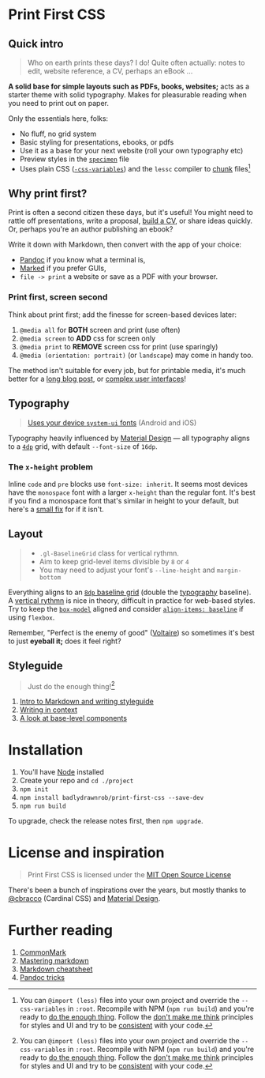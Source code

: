 # Print First CSS



## Quick intro

> Who on earth prints these days? I do!
> Quite often actually: notes to edit, website reference, a CV, perhaps an eBook ...

**A solid base for simple layouts such as PDFs, books, websites;** acts as a starter theme with solid typography. Makes for pleasurable reading when you need to print out on paper.

Only the essentials here, folks:

- No fluff, no grid system
- Basic styling for presentations, ebooks, or pdfs
- Use it as a base for your next website (roll your own typography etc)
- Preview styles in the [`specimen`](./build/markdown/specimen.html) file
- Uses plain CSS ([`-css-variables`](./source/style/modules/variables/_root.less)) and the `lessc` compiler to [chunk](https://en.wikipedia.org/wiki/Separation_of_concerns) files[^1]



## Why print first?

Print is often a second citizen these days, but it's useful! You might need to rattle off presentations, write a proposal, [build a CV](https://github.com/badlydrawnrob/print-first-cv), or share ideas quickly. Or, perhaps you're an author publishing an ebook?

Write it down with Markdown, then convert with the app of your choice:

- [Pandoc](https://pandoc.org) if you know what a terminal is,
- [Marked](http://marked2app.com) if you prefer GUIs,
- `file -> print` a website or save as a PDF with your browser.


### Print first, screen second

Think about print first; add the finesse for screen-based devices later:

1. `@media all` for **BOTH** screen and print (use often)
2. `@media screen` to **ADD** css for screen only
3. `@media print` to **REMOVE** screen css for print (use sparingly)
4. `@media (orientation: portrait)` (or `landscape`) may come in handy too.

The method isn't suitable for every job, but for printable media, it's much better for a [long blog post](https://wpmudev.com/blog/stop-printing-ugly-wordpress-pages-heres-how-to-fix-it/), or [complex user interfaces](https://www.smashingmagazine.com/2011/11/how-to-set-up-a-print-style-sheet/)!


## Typography

> [Uses your device `system-ui` fonts](./source/style/modules/variables/typography.less) (Android and iOS)

Typography heavily influenced by [Material Design](https://material.io/design/typography/the-type-system.html) — all typography aligns to a [`4dp`](https://stackoverflow.com/a/2025541) grid, with default `--font-size` of `16dp`.

### The `x-height` problem

Inline `code` and `pre` blocks use `font-size: inherit`. It seems most devices have the `monospace` font with a larger `x-height` than the regular font. It's best if you find a monospace font that's similar in height to your default, but here's a [small fix](https://tinyurl.com/2p9xpevw) for if it isn't.


## Layout

> - `.gl-BaselineGrid` class for vertical rythmn.
> - Aim to keep grid-level items divisible by `8` or `4`
> - You may need to adjust your font's `--line-height` and `margin-bottom`

Everything aligns to an [`8dp` baseline grid](./source/modules/mixins/grid-baseline.less) (double the [typography](./#typography) baseline). A [vertical rythmn](http://webtypography.net/2.2.2) is nice in theory, difficult in practice for web-based styles. Try to keep the [`box-model`](https://developer.mozilla.org/en-US/docs/Learn/CSS/Building_blocks/The_box_model) aligned and consider [`align-items: baseline`](https://css-tricks.com/almanac/properties/a/align-items/) if using `flexbox`.

Remember, "Perfect is the enemy of good" ([Voltaire](https://en.wikipedia.org/wiki/Perfect_is_the_enemy_of_good)) so sometimes it's best to just **eyeball it;** does it feel right?



## Styleguide

> Just do the enough thing![^1]

1. [Intro to Markdown and writing styleguide](./build/markdown/styleguide.md)
2. [Writing in context](./build/markdown/specimen.md)
3. [A look at base-level components](./build/markdown/partials.md)
<!--4. [Sane stylesheets for css](https://github.com/badlydrawnrob/ecss)-->



# Installation

1. You'll have [Node](https://nodejs.org/en/) installed
2. Create your repo and `cd ./project`
3. `npm init`
4. `npm install badlydrawnrob/print-first-css --save-dev`
5. `npm run build`

To upgrade, check the release notes first, then `npm upgrade`.



# License and inspiration

> Print First CSS is licensed under the [MIT Open Source License](./license.md)

There's been a bunch of inspirations over the years, but mostly thanks to [@cbracco](https://github.com/cbracco) (Cardinal CSS) and [Material Design](https://m2.material.io/design/typography/the-type-system.html).



# Further reading

1. [CommonMark](http://commonmark.org/help/)
2. [Mastering markdown](https://guides.github.com/features/mastering-markdown/#examples)
3. [Markdown cheatsheet](https://github.com/adam-p/markdown-here/wiki/Markdown-Cheatsheet)
4. [Pandoc tricks](https://github.com/jgm/pandoc/wiki/Pandoc-Tricks)



[^1]: You can `@import (less)` files into your own project and override the `--css-variables` in `:root`. Recompile with NPM (`npm run build`) and you're ready to [do the enough thing](https://fs.blog/knowledge-project-podcast/jason-fried/). Follow the [don't make me think](https://en.wikipedia.org/wiki/Don%27t_Make_Me_Think) principles for styles and UI and try to be [consistent](https://google.github.io/styleguide/htmlcssguide.html) with your code.
